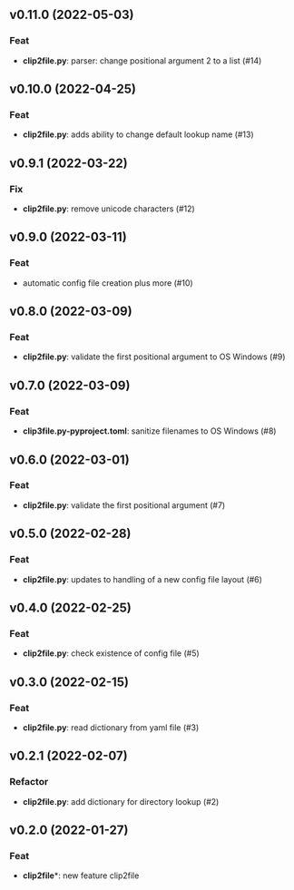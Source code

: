 ## v0.11.0 (2022-05-03)

### Feat

- **clip2file.py**: parser: change positional argument 2 to a list (#14)

## v0.10.0 (2022-04-25)

### Feat

- **clip2file.py**: adds ability to change default lookup name (#13)

## v0.9.1 (2022-03-22)

### Fix

- **clip2file.py**: remove unicode characters (#12)

## v0.9.0 (2022-03-11)

### Feat

- automatic config file creation plus more (#10)

## v0.8.0 (2022-03-09)

### Feat

- **clip2file.py**: validate the first positional argument to OS Windows (#9)

## v0.7.0 (2022-03-09)

### Feat

- **clip3file.py-pyproject.toml**: sanitize filenames to OS Windows (#8)

## v0.6.0 (2022-03-01)

### Feat

- **clip2file.py**: validate the first positional argument (#7)

## v0.5.0 (2022-02-28)

### Feat

- **clip2file.py**: updates to handling of a new config file layout (#6)

## v0.4.0 (2022-02-25)

### Feat

- **clip2file.py**: check existence of config file (#5)

## v0.3.0 (2022-02-15)

### Feat

- **clip2file.py**: read dictionary from yaml file (#3)

## v0.2.1 (2022-02-07)

### Refactor

- **clip2file.py**: add dictionary for directory lookup (#2)

## v0.2.0 (2022-01-27)

### Feat

- **clip2file***: new feature clip2file
